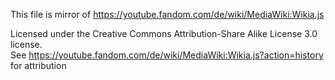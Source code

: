 This file is mirror of https://youtube.fandom.com/de/wiki/MediaWiki:Wikia.js

Licensed under the Creative Commons Attribution-Share Alike License 3.0 license.                  
See https://youtube.fandom.com/de/wiki/MediaWiki:Wikia.js?action=history for attribution
